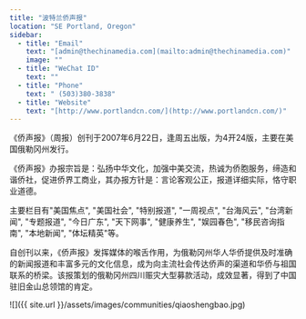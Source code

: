 ```yaml
---
title: "波特兰侨声报"
location: "SE Portland, Oregon"
sidebar:
  - title: "Email"
    text: "[admin@thechinamedia.com](mailto:admin@thechinamedia.com)"
    image: ""
  - title: "WeChat ID"
    text: ""
  - title: "Phone"
    text: " (503)380-3838"
  - title: "Website"
    text: "[http://www.portlandcn.com/](http://www.portlandcn.com/)"
---
```


《侨声报》（周报）创刊于2007年6月22日，逢周五出版，为4开24版，主要在美国俄勒冈州发行。

《侨声报》办报宗旨是：弘扬中华文化，加强中美交流，热诚为侨胞服务，缔造和谐侨社，促进侨界工商业，其办报方针是：言论客观公正，报道详细实际，恪守职业道德。

主要栏目有"美国焦点", "美国社会", "特别报道", "一周视点", "台海风云", "台湾新闻", "专题报道", "今日广东", "天下网事", "健康养生", "娱园春色", "移民咨询指南", "本地新闻", "体坛精英"等。

自创刊以来，《侨声报》发挥媒体的喉舌作用，为俄勒冈州华人华侨提供及时准确的新闻报道和丰富多元的文化信息，成为向主流社会传达侨声的渠道和华侨与祖国联系的桥梁。该报策划的俄勒冈州四川赈灾大型募款活动，成效显著，得到了中国驻旧金山总领馆的肯定。

![]({{ site.url }}/assets/images/communities/qiaoshengbao.jpg)
